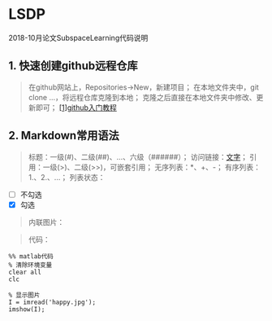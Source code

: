 # LSDP
2018-10月论文SubspaceLearning代码说明


## 1. 快速创建github远程仓库
> 在github网站上，Repositories->New，新建项目；
> 在本地文件夹中，git clone ...，将远程仓库克隆到本地；
> 克隆之后直接在本地文件夹中修改、更新即可；
> [[1]github入门教程](https://www.jianshu.com/p/7f8c80056233)

## 2. Markdown常用语法
> 标题：一级(#)、二级(##)、...、六级（######）；
> 访问链接：[文字](网址)；
> 引用：一级(>)、二级(>>)，可嵌套引用；
> 无序列表：*、+、-；
> 有序列表：1.、2.、...；
> 列表状态：
- [ ] 不勾选
- [x] 勾选
> 内联图片：


> 代码：
```
%% matlab代码
% 清除环境变量
clear all
clc

% 显示图片
I = imread('happy.jpg');
imshow(I);
```
>   

